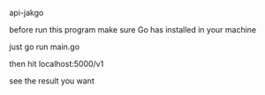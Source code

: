 api-jakgo

before run this program make sure Go has installed in your machine

just go run main.go

then hit localhost:5000/v1

see the result you want